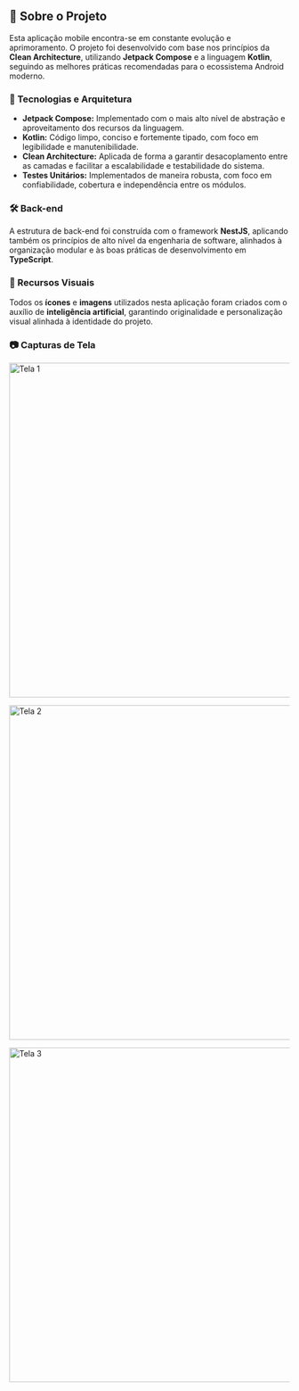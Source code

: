 <h2>📱 Sobre o Projeto</h2>

<p>Esta aplicação mobile encontra-se em constante evolução e aprimoramento. O projeto foi desenvolvido com base nos princípios da <strong>Clean Architecture</strong>, utilizando <strong>Jetpack Compose</strong> e a linguagem <strong>Kotlin</strong>, seguindo as melhores práticas recomendadas para o ecossistema Android moderno.</p>

<h3>🧱 Tecnologias e Arquitetura</h3>

<ul>
  <li><strong>Jetpack Compose:</strong> Implementado com o mais alto nível de abstração e aproveitamento dos recursos da linguagem.</li>
  <li><strong>Kotlin:</strong> Código limpo, conciso e fortemente tipado, com foco em legibilidade e manutenibilidade.</li>
  <li><strong>Clean Architecture:</strong> Aplicada de forma a garantir desacoplamento entre as camadas e facilitar a escalabilidade e testabilidade do sistema.</li>
  <li><strong>Testes Unitários:</strong> Implementados de maneira robusta, com foco em confiabilidade, cobertura e independência entre os módulos.</li>
</ul>

<h3>🛠️ Back-end</h3>

<p>A estrutura de back-end foi construída com o framework <strong>NestJS</strong>, aplicando também os princípios de alto nível da engenharia de software, alinhados à organização modular e às boas práticas de desenvolvimento em <strong>TypeScript</strong>.</p>

<h3>🎨 Recursos Visuais</h3>

<p>Todos os <strong>ícones</strong> e <strong>imagens</strong> utilizados nesta aplicação foram criados com o auxílio de <strong>inteligência artificial</strong>, garantindo originalidade e personalização visual alinhada à identidade do projeto.</p>

<h3>📷 Capturas de Tela</h3>

<p>
  <img src="https://firebasestorage.googleapis.com/v0/b/ecommercyapp-8d1c9.firebasestorage.app/o/Captura%20de%20tela%202025-05-19%20125026.png?alt=media&token=9a33cf70-9389-4142-9f91-c43b39ecd48f" alt="Tela 1" width="600" />
</p>
<p>
  <img src="https://firebasestorage.googleapis.com/v0/b/ecommercyapp-8d1c9.firebasestorage.app/o/Captura%20de%20tela%202025-05-19%20125908.png?alt=media&token=31b2f23e-9e64-4dbe-8221-fa722001ad41" alt="Tela 2" width="600" />
</p>
<p>
  <img src="https://firebasestorage.googleapis.com/v0/b/ecommercyapp-8d1c9.firebasestorage.app/o/Captura%20de%20tela%202025-05-19%20125354.png?alt=media&token=aa7ab0f8-4bba-4432-b1ed-4daea155bf59" alt="Tela 3" width="600" />
</p>
